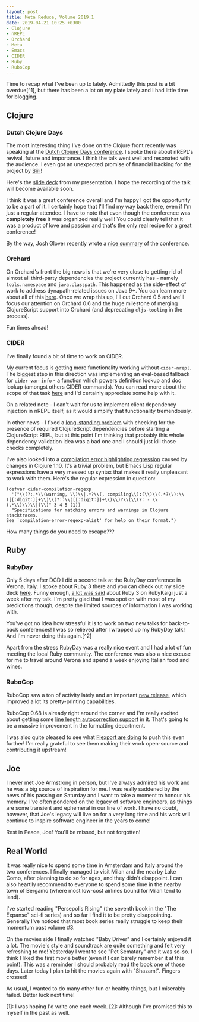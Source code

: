 ```yaml
---
layout: post
title: Meta Reduce, Volume 2019.1
date: 2019-04-21 10:25 +0300
- Clojure
- nREPL
- Orchard
- Meta
- Emacs
- CIDER
- Ruby
- RuboCop
---
```


Time to recap what I've been up to lately. Admittedly this post is
a bit overdue[^1], but there has been a lot on my plate
lately and I had little time for blogging.

## Clojure

### Dutch Clojure Days

The most interesting thing I've done on the Clojure front recently was
speaking at the [Dutch Clojure Days
conference](https://clojuredays.org/). I spoke there about nREPL's
revival, future and importance. I think the talk went well and
resonated with the audience. I even got an unexpected promise of
financial backing for the project by [Siili](https://www.siili.com/)!

Here's the [slide
deck](https://speakerdeck.com/bbatsov/nrepl-redux-dcd-2019) from my
presentation.  I hope the recording of the talk will
become available soon.

I think it was a great conference overall and I'm happy I got the
opportunity to be a part of it. I certainly hope that I'll find my way
back there, even if I'm just a regular attendee. I have to note that even though
the conference was **completely free** it was organized really well!
You could clearly tell that it was a product of love and passion and that's the only
real recipe for a great conference!

By the way, Josh Glover recently wrote a [nice
summary](https://medium.com/@jmglov/thoughts-on-dutch-clojure-days-2019-56f70d12cefc)
of the conference.

### Orchard

On Orchard's front the big news is that we're very close to getting
rid of almost all third-party dependencies the project currently has -
namely `tools.namespace` and `java.classpath`. This happened as the
side-effect of work to address dynapath-related issues on Java 9+. You
can learn more about all of this
[here](https://github.com/clojure-emacs/orchard/issues/20). Once we
wrap this up, I'll cut Orchard 0.5 and we'll focus our attention on
Orchard 0.6 and the huge milestone of merging ClojureScript support into
Orchard (and deprecating `cljs-tooling` in the process).

Fun times ahead!

### CIDER

I've finally found a bit of time to work on CIDER.

My current focus is getting more functionality working without
`cider-nrepl`.  The biggest step in this direction was implementing an
eval-based fallback for `cider-var-info` - a function which powers
definition lookup and doc lookup (amongst others CIDER commands).  You
can read more about the scope of that task
[here](https://github.com/clojure-emacs/cider/issues/2611) and I'd
certainly appreciate some help with it.

On a related note - I can't wait for us to
implement client dependency injection in nREPL itself, as it would
simplify that functionality tremendously.

In other news - I fixed a [long-standing
problem](https://github.com/clojure-emacs/cider/issues/2308) with
checking for the presence of required ClojureScript dependencies
before starting a ClojureScript REPL, but at this point I'm thinking
that probably this whole dependency validation idea was a bad one and
I should just kill those checks completely.

I've also looked into a [compilation error highlighting
regression](https://github.com/clojure-emacs/cider/issues/2614) caused
by changes in Clojure 1.10. It's a trivial problem, but Emacs Lisp
regular expressions have a very messed up syntax that makes it really
unpleasant to work with them. Here's the regular expression in question:

``` emacs-lisp
(defvar cider-compilation-regexp
  '("\\(?:.*\\(warning, \\)\\|.*?\\(, compiling\\):(\\)\\(.*?\\):\\([[:digit:]]+\\)\\(?::\\([[:digit:]]+\\)\\)?\\(\\(?: - \\(.*\\)\\)\\|)\\)" 3 4 5 (1))
  "Specifications for matching errors and warnings in Clojure stacktraces.
See `compilation-error-regexp-alist' for help on their format.")
```

How many things do you need to escape???

## Ruby

### RubyDay

Only 5 days after DCD I did a second talk at the RubyDay conference in
Verona, Italy. I spoke about Ruby 3 there and you can check out my
slide deck [here](https://speakerdeck.com/bbatsov/ruby-3-redux).
Funny enough, [a lot was
said](https://docs.google.com/presentation/d/1z_5JT0-MJySGn6UGrtdafK1oj9kGSO5sGlTtEQJz0JU/edit#slide=id.p)
about Ruby 3 on RubyKaigi just a week after my talk. I'm pretty glad that I
was spot on with most of my predictions though, despite the limited
sources of information I was working with.

You've got no idea how stressful it is to work on two new talks for back-to-back conferences!
I was so relieved after I wrapped up my RubyDay talk! And I'm never doing this again.[^2]

Apart from the stress RubyDay was a really nice event and I had a lot of fun meeting
the local Ruby community. The conference was also a nice excuse for me
to travel around Verona and spend a week enjoying Italian food and
wines.

### RuboCop

RuboCop saw a ton of activity lately and an important [new
release](https://github.com/rubocop-hq/rubocop/releases/tag/v0.67.0),
which improved a lot its pretty-printing capabilities.

RuboCop 0.68 is already right around the corner and I'm really excited
about getting some [line length autocorrection
support](https://github.com/rubocop-hq/rubocop/pull/6927) in
it. That's going to be a massive improvement in the formatting department.

I was also quite pleased to see what [Flexport are
doing](https://flexport.engineering/approximating-prettier-for-ruby-with-rubocop-8b863bd64dc6)
to push this even further!  I'm really grateful to see them making
their work open-source and contributing it upstream!

## Joe

I never met Joe Armstrong in person, but I've always admired his work
and he was a big source of inspiration for me. I was really saddened
by the news of his passing on Saturday and I want to take a moment to
honour his memory. I've often pondered on the legacy of software
engineers, as things are some transient and ephemeral in our line of
work. I have no doubt, however, that Joe's legacy will live on for a
very long time and his work will continue to inspire software engineer in
the years to come!

Rest in Peace, Joe! You'll be missed, but not forgotten!

## Real World

It was really nice to spend some time in Amsterdam and Italy around
the two conferences.  I finally managed to visit Milan and the nearby Lake
Como, after planning to do so for ages, and they didn't disappoint.  I
can also heartily recommend to everyone to spend some time in the
nearby town of Bergamo (where most low-cost airlines bound for Milan
tend to land).

I've started reading "Persepolis Rising" (the seventh book in the "The
Expanse" sci-fi series) and so far I find it to be pretty
disappointing.  Generally I've noticed that most book series really
struggle to keep their momentum past volume #3.

On the movies side I finally watched "Baby Driver" and I certainly
enjoyed it a lot. The movie's style and soundtrack are quite something
and felt very refreshing to me! Yesterday I went to see "Pet
Sematary" and it was so-so. I think I liked the first movie better
(even if I can barely remember it at this point). This was a
reminder I should probably read the book one of those days. Later
today I plan to hit the movies again with "Shazam!". Fingers crossed!

As usual, I wanted to do many other fun or healthy things, but I miserably failed.
Better luck next time!

[1]: I was hoping I'd write one each week.
[2]: Although I've promised this to myself in the past as well.

